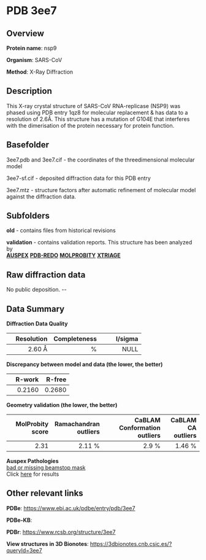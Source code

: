 # PDB 3ee7

## Overview

**Protein name**: nsp9

**Organism**: SARS-CoV

**Method**: X-Ray Diffraction

## Description

This X-ray crystal structure of SARS-CoV RNA-replicase (NSP9) was phased using PDB entry 1qz8 for molecular replacement & has data to a resolution of 2.6Å. This structure has a mutation of G104E that interferes with the dimerisation of the protein necessary for protein function.

## Basefolder

3ee7.pdb and 3ee7.cif - the coordinates of the threedimensional molecular model

3ee7-sf.cif - deposited diffraction data for this PDB entry

3ee7.mtz - structure factors after automatic refinement of molecular model against the diffraction data.

## Subfolders



**old** - contains files from historical revisions

**validation** - contains validation reports. This structure has been analyzed by <br>[**AUSPEX**](https://github.com/thorn-lab/coronavirus_structural_task_force/tree/master/pdb/nsp9/SARS-CoV/3ee7/validation/auspex) [**PDB-REDO**](https://github.com/thorn-lab/coronavirus_structural_task_force/tree/master/pdb/nsp9/SARS-CoV/3ee7/validation/pdb-redo) [**MOLPROBITY**](https://github.com/thorn-lab/coronavirus_structural_task_force/tree/master/pdb/nsp9/SARS-CoV/3ee7/validation/molprobity) [**XTRIAGE**](https://github.com/thorn-lab/coronavirus_structural_task_force/blob/master/pdb/nsp9/SARS-CoV/3ee7/validation/Xtriage_output.log)   



## Raw diffraction data

No public deposition. --<br> 

## Data Summary
**Diffraction Data Quality**

|   | Resolution | Completeness| I/sigma |
|---|-------------:|----------------:|--------------:|
|   |2.60 Å|      %|<img width=50/>NULL |

**Discrepancy between model and data (the lower, the better)**

|   | **R-work**| **R-free**   
|---|-------------:|----------------:|           
||  0.2160|  0.2680|

**Geometry validation (the lower, the better)**

|   |**MolProbity<br>score**| **Ramachandran<br>outliers** | **CaBLAM<br>Conformation outliers** | **CaBLAM<br>CA outliers** |
|---|-------------:|----------------:|----------------:|----------------:|
||  2.31|  2.11 %|2.9 %|1.46 %|

**Auspex Pathologies**<br> [bad or missing beamstop mask](https://www.auspex.de/pathol/#2)<br>Click [here](https://github.com/thorn-lab/coronavirus_structural_task_force/blob/master/pdb/nsp9/SARS-CoV/3ee7/validation/auspex/3ee7_auspex_comments.txt)  for results

 



## Other relevant links 
**PDBe**:  https://www.ebi.ac.uk/pdbe/entry/pdb/3ee7

**PDBe-KB**:  
 
**PDBr**: https://www.rcsb.org/structure/3ee7 

**View structures in 3D Bionotes**: https://3dbionotes.cnb.csic.es/?queryId=3ee7

